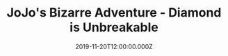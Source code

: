 ---
title: "JoJo's Bizarre Adventure - Diamond is Unbreakable"
image: /uploads/jojo-part4.webp
date: 2019-11-20T12:00:00.000Z
tags:
  - anime
  - tv
---